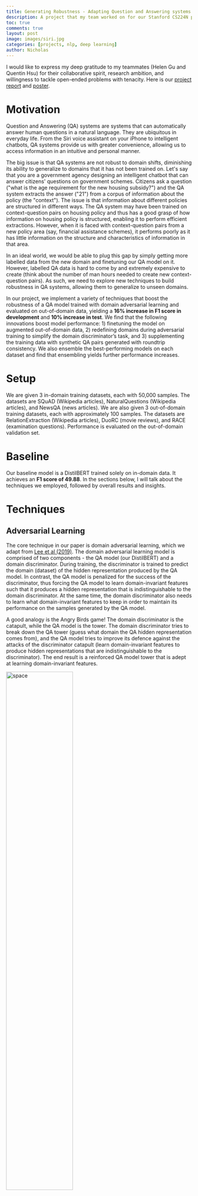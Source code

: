 ```yaml
---
title: Generating Robustness - Adapting Question and Answering systems to new domains
description: A project that my team worked on for our Stanford CS224N project. We implement a variety of techniques (e.g. adversarial learning) that boost the robustness of a question and answering model, improving its ability to generalize to new domains.
toc: true
comments: true
layout: post
image: images/siri.jpg
categories: [projects, nlp, deep learning]
author: Nicholas
---
```


I would like to express my deep gratitude to my teammates (Helen Gu and Quentin Hsu) for their collaborative spirit, research ambition, and willingness to tackle open-ended problems
with tenacity. Here is our
<a href="https://drive.google.com/file/d/1-cleNk6Auyrk2rEEW7fBM30FPiLhYORX/view?usp=sharing">project report</a>
and <a href="https://drive.google.com/file/d/1qyAD_KEot7g21jRoFcN6Val0RHBb_1Z1/view?usp=sharing">poster</a>.

# Motivation
Question and Answering (QA) systems are systems that can automatically answer human questions in a natural language.
They are ubiquitous in everyday life. From the Siri voice assistant on your iPhone to intelligent chatbots, QA systems provide us with
greater convenience, allowing us to access information in an intuitive and personal manner.

The big issue is that QA systems are not robust to domain shifts, diminishing its ability to generalize to domains that it has not been trained on. Let's say that you are a government agency designing an intelligent chatbot that can answer citizens'
questions on government schemes. Citizens ask a question ("what is the age requirement for the new housing subsidy?") and the QA system extracts the answer ("21") from a corpus of information
about the policy (the "context"). The issue is that information about different policies are structured in different ways. The QA system may have been trained on context-question
pairs on housing policy and thus has a good grasp of how information on housing policy is structured, enabling it to perform efficient extractions. However, when it is faced with
context-question pairs from a new policy area (say, financial assistance schemes), it performs poorly as it has little information on the structure and characteristics of information
in that area.

In an ideal world, we would be able to plug this gap by simply getting more labelled data from the new domain and finetuning our QA model on it. However, labelled QA data
is hard to come by and extremely expensive to create (think about the number of man hours needed to create new context-question pairs). As such, we need to explore new techniques
to build robustness in QA systems, allowing them to generalize to unseen domains.

In our project, we implement a variety of techniques that boost the robustness of a QA model trained with domain adversarial learning and evaluated on out-of-domain data, yielding a **16% increase in F1 score in development** and **10% increase in test**. We find that the following innovations boost model performance: 1) finetuning the model on augmented out-of-domain data, 2) redefining domains during adversarial training to simplify the domain discriminator’s task, and 3) supplementing the training data with synthetic QA pairs generated with roundtrip consistency. We also ensemble the best-performing models on each dataset and find that ensembling yields further performance increases.

# Setup
We are given 3 in-domain training datasets, each with 50,000 samples. The datasets are SQuAD (Wikipedia articles), NaturalQuestions (Wikipedia articles), and NewsQA (news articles). We are also given 3 out-of-domain training datasets, each with approximately 100 samples. The datasets are RelationExtraction (Wikipedia articles), DuoRC (movie reviews), and RACE (examination questions). Performance is evaluated on the out-of-domain validation set.

# Baseline
Our baseline model is a DistilBERT trained solely on in-domain data. It achieves an **F1 score of 49.88**. In the sections below, I will talk about the techniques we employed, followed by overall results and insights.

# Techniques

## Adversarial Learning
The core technique in our paper is domain adversarial learning, which we adapt from <a href="https://aclanthology.org/D19-5826/">Lee et al (2019)</a>. The domain adversarial learning model is comprised of two components - the QA model (our DistilBERT) and a domain discriminator. During training, the discriminator is trained to predict the domain (dataset) of the
hidden representation produced by the QA model. In contrast, the QA model is penalized for the
success of the discriminator, thus forcing the QA model to learn domain-invariant features such that
it produces a hidden representation that is indistinguishable to the domain discriminator. At the same
time, the domain discriminator also needs to learn what domain-invariant features to keep in order to
maintain its performance on the samples generated by the QA model.

A good analogy is the Angry Birds game! The domain discriminator is the catapult, while the QA model is the tower. The domain discriminator tries to break down the QA tower (guess what domain the QA hidden representation comes from), and the QA model tries to improve its defence against the attacks of the discriminator catapult (learn domain-invariant features to produce hidden representations that are indistinguishable to the discriminator). The end result is a reinforced QA model tower that is adept at learning domain-invariant features.

<img width="60%" alt="space" src="https://user-images.githubusercontent.com/40440105/159158048-0bf596c7-1dbd-463d-8d2b-a8acb89659b9.png">
<center><em>Infographic from our poster</em></center>

The discriminator is trained with a cross-entropy loss function. For a given training point, the loss
function compares the discriminator’s predicted probabilities (for all K domains) and the ground
truth label (a one-hot vector which specifies the actual domain the data point belongs to).

The QA model is trained with a combined loss function comprised of a standard cross-entropy
loss (CE) plus a domain-invariance term (KLD) that measures the Kullback-Leibler divergence
between the uniform distribution over all K domains and the discriminator’s actual domain prediction. Intuitively, if the QA model is able to learn domain-invariant features that can fool the discriminator, the KLD will be low as the discriminator cannot do better than random guesses in the domain prediction task.

The final loss for the QA model is given by CE + λ * KLD where λ is a hyper-parameter for controlling the importance of adversarial loss. We use λ = 0.01 as previous work finds this value of lambda performs best in ablation studies

## Using out-of-domain data in training and fine-tuning
Thus far, the model is trained solely on in-domain data. However, we want to see what happens if we include out-of-domain data in training too. We also want to experiment with an additional step of fine-tuning after training where the model exclusively learns from out-of-domain samples. Hopefully, the inclusion of out-of-domain data in training and fine-tuning can improve the model's ability to generalize to out-of-domain samples. 

## Data Augmentation
As we have limited out-of-domain data to train and finetune on, we hypothesize that out-of-domain
data augmentation may help improve the performance of our model. Thus, we expand our out-of-domain samples using 2 methods:

**Easy Data Augmentation (EDA): Synonym Swapping**. We implement the synonym swap method from the <a href="https://github.com/makcedward/nlpaug">nlpaug</a>
package for easy data augmentation. To accomplish this, we replace random words in the context paragraph with its synonyms. Here is an example:

Original context paragraph: "Quentin is a big **fan** of machine learning. He can't stop **building** models."

Question: What does Quentin like?

Context paragraph variant 1: "Quentin is a big **lover** of machine learning. He can't stop **developing** models."

Context paragraph variant 2: "Quentin is a big **enthusiast** of machine learning. He can't stop **formulating** models."

Using this approach, we generate 381 extra context-question pairs from the out-of-domain data.

**Synthetic Question Answer Generation.** The first approach creates new variants of _context paragraphs_. However, we might also want to create new variants of _questions_. To do so, we leverage <a href="https://arxiv.org/abs/1906.05416">Google's multitask T5 model</a> (fine-tuned on a SQuAD dataset) to generate synthetic question-answer pairs for a given context paragraph. To ensure **roundtrip consistency**, we take the generated context-question pair and feed it back into the QA portion of the T5 model. If the T5 model is able to predict the correct answer, we keep the synthetic sample. If not, we discard it. Using this approach, we
generate 1579 extra context-question-answer pairs.

## Domain Alignment
We also experiment with redefining domains. Typically, in adversarial learning, each dataset is treated as a distinct domain. However, this poses 3 issues:

1. The domain boundaries are not well-defined: SQuAD and Natural Questions are both Wikipedia-based
datasets, so the discriminator is trained to differentiate between relatively similar domains.

2. If we include out-of-domain training data, the number of domains that need to be identified increase from 3
to 6, impeding the discriminator’s ability to effectively differentiate between domains, particularly
when it has few samples to learn from in some domains.

3. If we include out-of-domain training
data, the discriminator faces major class imbalance as there are more than 3500 times more in-domain
samples than out-of-domain samples.

These challenges may make it difficult for the
discriminator to learn to distinguish between domains. Consequently, the discriminator exerts less pressure on the QA model, diminishing the QA model’s ability to generalize to out-of-domain samples.

To rectify these issues, we introduce Wiki alignment. In Wiki alignment, the Wiki datasets (SQuAD, NaturalQuestions, RelationExtraction) are treated as one domain, while the non-Wiki datasets (NewsQA, DuoRC, RACE) treated as a separate domain. This allows us to partition the sample space into fewer, better-balanced
domains with well-defined boundaries.

## Tuning Discriminator Architecture
To further improve discriminator learning, we employ two techniques.

Firstly, we incorporate discriminator lambda annealing. The discriminator lambda starts at 0 and is
gradually increased using a tanh function before plateauing at 0.01 at step 20,000. This prevents the
discriminator from initially being overwhelmed with difficult examples, and allows it to progressively
train on harder examples.

Secondly, we incorporate <a href="https://proceedings.mlr.press/v70/arjovsky17a.html">Wasserstein regularization</a> where the weights of the discriminator are
clipped between -0.01 and 0.01 before backward propagation. Weight clipping can enforce the
Lipschitz constraint, which regularizes adversarial training and improves stability.

## Ensemble Methods
Finally, we explore ensembling different performant models together to reduce overall variance. Intuitively, different models have different noise patterns. By ensembling them together, noise patterns cancel out and the resultant ensemble achieves better and more stable performance. We experiment ensembling the best models for each out-of-domain dataset.

# Overall Results & Insights
After running a series of experiments, we find that training a Wiki-aligned adversarial model on additional synthetic out-of-domain samples and subsequently fine-tuning it on EDA (synonym replacement) out-of-domain samples produces the best results. The model achieves an F1 score of **55.53**, which is a **11% improvement in dev F1 over the baseline.**

Here are some of our key insights (for a more comprehensive and detailed list, please see the actual report):

1.	Without fine-tuning, we find that the adversarial model underperforms the baseline model. In contrast, after fine-tuning, the adversarial model sees a large jump in F1 score and outperforms the baseline. We hypothesize that the model learns domain-invariant features during training but is only able to adapt them to out-of-domain samples after fine-tuning with out-of-domain data. **This suggests that fine-tuning is crucial in “unlocking” the potential of adversarial learning.**

2.	Wiki alignment is crucial in helping the discriminator learn better, which in turn improves QA model performance. **Having well-defined domains is thus imperative for effective adversarial learning.**

3.	Including synthetic out-of-domain samples helps training, but hurts fine-tuning. The opposite is true for EDA (synonym replacement) out-of-domain samples. We suspect that the model is very sensitive to the quality of out-of-domain samples during fine-tuning as it is trying to extract precise features from the samples. **As such, synthetic question generation performs more poorly than simple synonym replacement as it attempts to recreate questions from scratch and is thus noisier.**

In contrast, during training, the noise of out-of-domain samples is less of a concern since (i) we are trying to learn general domain-invariant features rather than precise domain-specific features and (ii) the noise is averaged over a much larger dataset. What is important is having a diversity of question-answer pairs for more parts of the context paragraph. Intuitively, the original dataset contains context paragraphs with only a few question-answer pairs that look at small sections of the paragarph. Example:

Context paragraph: “Hi, I am Quentin. I love eating burgers and cooking them by myself. I aspire to be a chef one day and open my own burger restaurant. By the way, my birthday is next month so you know what to get me!”

Question: “When is Quentin’s birthday?”

Answer: “next month”

Thus, the model can get away with reading only a small section of the paragraph, preventing it from fully understanding the context paragraph. If we can create new question-answer pairs that covers the _entire_ context paragraph, we will force our QA model and discriminator to learn about the structure and characteristics of the entire paragraph. This in turn allows it to learn domain-invariant features better. **By increasing the diversity of question-answer pairs, synthetic question generation tackles this root problem and thus performs much better than simple synonym replacement during training.**

4.	Tuning discriminator architecture using Lambda annealing and Wasserstein regularization leads to a slight degradation in performance on our best model. We think that synthetic out-of-domain training data already sufficiently improves discriminator training by providing enough out-of-domain samples from the adversarial model to learn on. **As such, the imposition of additional constraints may be unnecessary and potentially harmful to model performance.** For instance, it is not necessary to anneal lambda from 0 if the discriminator is already able to handle difficult examples from the get-go. Doing so will only deprive it of valuable training time.

Finally, we explore ensembling and ensemble together the best models for each out-of-domain dataset. The ensemble achieves a **dev F1 of 57.86**, which is a **16% improvement over the baseline.** It also achieves a **test F1 of 65.27**, which is a **10% improvement over baseline.** By averaging across models with different noise patterns, **ensembling is an effective way of boosting performance.**

# Conclusion
We implemented a variety of techniques that boosted the robustness of a QA model to domain shifts, achieving a 16% improvement in dev F1 and a 10% improvement in test F1. Here are some questions that we want to continue exploring:

-	What if we redefine domains in a more computational way (vs using a simple heuristic)? For instance, clustering together samples with similar word embeddings as one domain. This might allow us to pick up deeper and more nuanced domain relationships.

-	What if we explore different ways of augmenting out-of-domain samples? We have tried out synonym replacement but what about other techniques such as random insertion (where words are randomly inserted into the paragraph) and random deletion (where words are randomly deleted from the paragarph)?

There remains much work to be done to make our QA systems robust and accessible for all. Thank you for reading!

_(Cover picture from TechRepublic)_





